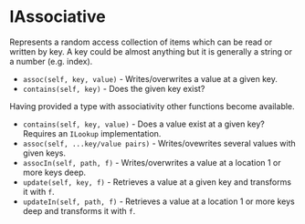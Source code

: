 # IAssociative

Represents a random access collection of items which can be read or written by key.  A key could be almost anything but it is generally a string or a number (e.g. index).

* `assoc(self, key, value)` - Writes/overwrites a value at a given key.
* `contains(self, key)` - Does the given key exist?

Having provided a type with associativity other functions become available.

* `contains(self, key, value)` - Does a value exist at a given key?  Requires an `ILookup` implementation.
* `assoc(self, ...key/value pairs)` - Writes/ovewrites several values with given keys.
* `assocIn(self, path, f)` - Writes/overwrites a value at a location 1 or more keys deep.
* `update(self, key, f)` - Retrieves a value at a given key and transforms it with `f`.
* `updateIn(self, path, f)` - Retrieves a value at a location 1 or more keys deep and transforms it with `f`.
